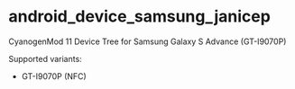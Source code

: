 android_device_samsung_janicep
==============================

CyanogenMod 11 Device Tree for Samsung Galaxy S Advance (GT-I9070P)

Supported variants:
  - GT-I9070P (NFC)
